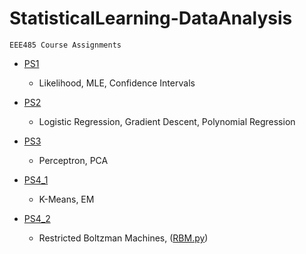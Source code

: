 # StatisticalLearning-DataAnalysis
`EEE485 Course Assignments ` 

- [PS1](PS1.ipynb)
  - Likelihood, MLE, Confidence Intervals  

- [PS2](PS2.ipynb)  
  - Logistic Regression, Gradient Descent, Polynomial Regression  
  
- [PS3](PS3.ipynb)  
  - Perceptron, PCA  
  
- [PS4_1](PS4_Q1.ipynb)  
  - K-Means, EM  
  
- [PS4_2](PS4_Q4.ipynb)  
  -  Restricted Boltzman Machines, ([RBM.py](RBM.py))
